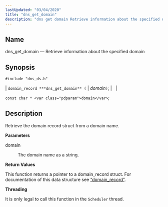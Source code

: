 ```yaml
---
lastUpdated: "03/04/2020"
title: "dns_get_domain"
description: "dns get domain Retrieve information about the specified domain domain record dns get domain domain const char domain Retrieve the domain record struct from a domain name domain The domain name as a string This function returns a pointer to a domain record struct For documentation of this data structure..."
---
```


<a name="apis.dns_get_domain"></a> 
## Name

dns_get_domain — Retrieve information about the specified domain

## Synopsis

`#include "dns_ds.h"`

| `domain_record ***dns_get_domain** (` | <var class="pdparam">domain</var>`)`; |   |

`const char * <var class="pdparam">domain</var>`;<a name="idp50595760"></a> 
## Description

Retrieve the domain record struct from a domain name.

**<a name="idp50596992"></a> Parameters**

<dl class="variablelist">

<dt>domain</dt>

<dd>

The domain name as a string.

</dd>

</dl>

**<a name="idp50599728"></a> Return Values**

This function returns a pointer to a domain_record struct. For documentation of this data structure see [“domain_record”](/momentum/3/3-api/structs-domain-record).

**<a name="idp50601296"></a> Threading**

It is only legal to call this function in the `Scheduler` thread.